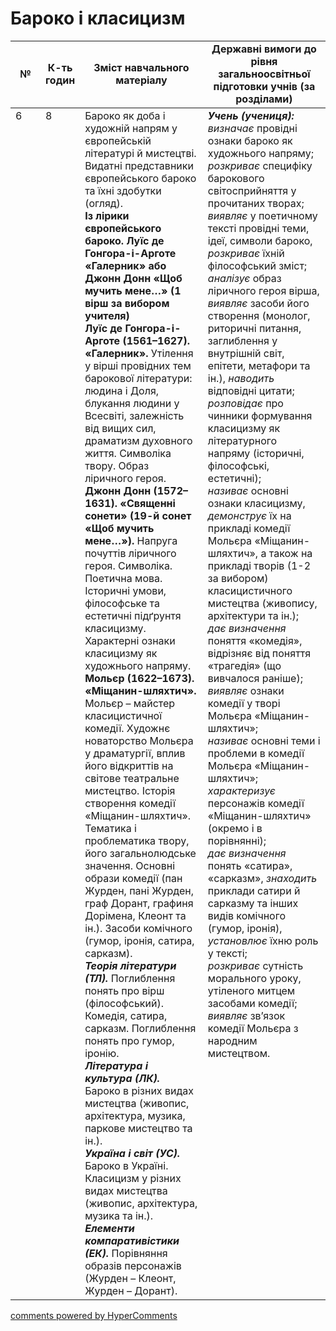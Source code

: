 <div id="hypercomments_widget" class="js-hypercomments-widget invisible"></div>

# Бароко і класицизм

<table>
  <tr>
    <td width="10%" align="center"><b>№</b></td>
    <td width="10%" align="center"><b>К-ть годин</b></td>
    <td width="40%" align="center"><b>Зміст навчального матеріалу</b></td>
    <td width="40%" align="center"><b>Державні вимоги до рівня загальноосвітньої підготовки учнів (за розділами)</b></td>
  </tr>
<tbody>
  <tr>
<td width="10%" style="vertical-align:top !important;">6</td>
<td width="10%" style="vertical-align:top !important;">8</td>
    <td width="40%" style="vertical-align:top !important;">
Бароко як доба і художній напрям у європейській літературі й мистецтві. Видатні представники європейського бароко та їхні здобутки (огляд). <br>
<b>Із лірики європейського бароко. Луїс де Гонгора-і-Арготе «Галерник» або Джонн Донн «Щоб мучить мене…» (1 вірш за вибором учителя)</b><br>
<b>Луїс де Гонгора-і-Арготе (1561–1627). «Галерник».</b> Утілення у вірші провідних тем барокової літератури: людина і Доля, блукання людини у Всесвіті, залежність від вищих сил, драматизм духовного життя. Символіка твору. Образ ліричного героя. <br>
<b>Джонн Донн (1572–1631). «Священні сонети» (19-й сонет «Щоб мучить мене…»).</b> Напруга почуттів ліричного героя. Символіка. Поетична мова.  <br>
Історичні умови, філософське та естетичні підґрунтя класицизму. Характерні ознаки класицизму як художнього напряму. <br>
<b>Мольєр (1622–1673). «Міщанин-шляхтич».</b> Мольєр – майстер класицистичної комедії. Художнє новаторство Мольєра у драматургії, вплив його відкриттів на світове театральне мистецтво. Історія створення комедії «Міщанин-шляхтич». Тематика і проблематика твору, його загальнолюдське значення. Основні образи комедії (пан Журден, пані Журден, граф Дорант, графиня Дорімена, Клеонт та ін.). Засоби комічного (гумор, іронія, сатира, сарказм).  <br>
<b><i>Теорія літератури (ТЛ).</i></b> Поглиблення понять про вірш (філософський). Комедія, сатира, сарказм. Поглиблення понять про гумор, іронію.   <br>
<b><i>Література і культура (ЛК).</i></b> Бароко в різних видах мистецтва (живопис, архітектура, музика, паркове мистецтво та ін.).  <br>
<b><i>Україна і світ (УС).</i></b> Бароко в Україні. Класицизм у різних видах мистецтва (живопис, архітектура, музика та ін.). <br>
<b><i>Елементи компаративістики (ЕК).</i></b> Порівняння образів персонажів (Журден – Клеонт,  Журден – Дорант). 
</td>
    <td width="40%" style="vertical-align:top !important;">
<i><b>Учень (учениця):</b></i><br>
<i>визначає</i> провідні ознаки бароко як художнього напряму; <br>
<i>розкриває</i> специфіку барокового світосприйняття у прочитаних творах;<br>
<i>виявляє</i> у поетичному тексті провідні теми, ідеї, символи бароко, <i>розкриває</i> їхній філософський зміст;<br>
<i>аналізує</i> образ ліричного героя вірша, <i>виявляє</i> засоби його створення (монолог, риторичні питання, заглиблення у внутрішній світ, епітети, метафори та ін.), <i>наводить</i> відповідні цитати;<br>
<i>розповідає</i> про чинники формування класицизму як літературного напряму (історичні, філософські, естетичні);<br>
<i>називає</i> основні ознаки класицизму, <i>демонструє</i> їх на прикладі комедії Мольєра «Міщанин-шляхтич», а також на прикладі творів (1-2 за вибором) класицистичного мистецтва (живопису, архітектури та ін.);  <br>
<i>дає визначення</i> поняття «комедія», відрізняє від поняття «трагедія» (що вивчалося раніше);<br>
<i>виявляє</i> ознаки комедії у творі Мольєра «Міщанин-шляхтич»; <br>
<i>називає</i> основні теми і проблеми в комедії Мольєра «Міщанин-шляхтич»;<br>
<i>характеризує</i> персонажів комедії «Міщанин-шляхтич» (окремо і в порівнянні);<br>
<i>дає визначення</i> понять «сатира», «сарказм», <i>знаходить</i>  приклади сатири й сарказму та інших видів комічного (гумор, іронія), <i>установлює</i> їхню роль у тексті;<br>
<i>розкриває</i> сутність морального уроку, утіленого митцем  засобами комедії; <br>
<i>виявляє</i> зв’язок комедії Мольєра з народним мистецтвом. 
  </td>
</tbody>
</table>

<div class="js-hypercomments-container">
<a href="http://hypercomments.com" class="hc-link" title="comments widget">comments powered by HyperComments</a>
</div>